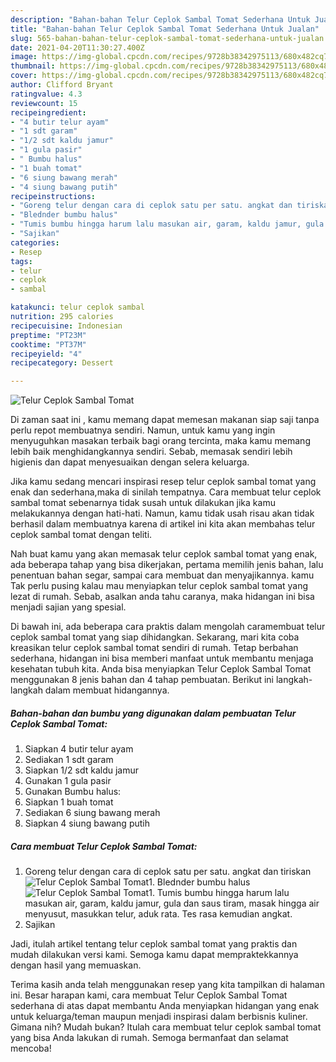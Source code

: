 ```yaml
---
description: "Bahan-bahan Telur Ceplok Sambal Tomat Sederhana Untuk Jualan"
title: "Bahan-bahan Telur Ceplok Sambal Tomat Sederhana Untuk Jualan"
slug: 565-bahan-bahan-telur-ceplok-sambal-tomat-sederhana-untuk-jualan
date: 2021-04-20T11:30:27.400Z
image: https://img-global.cpcdn.com/recipes/9728b38342975113/680x482cq70/telur-ceplok-sambal-tomat-foto-resep-utama.jpg
thumbnail: https://img-global.cpcdn.com/recipes/9728b38342975113/680x482cq70/telur-ceplok-sambal-tomat-foto-resep-utama.jpg
cover: https://img-global.cpcdn.com/recipes/9728b38342975113/680x482cq70/telur-ceplok-sambal-tomat-foto-resep-utama.jpg
author: Clifford Bryant
ratingvalue: 4.3
reviewcount: 15
recipeingredient:
- "4 butir telur ayam"
- "1 sdt garam"
- "1/2 sdt kaldu jamur"
- "1 gula pasir"
- " Bumbu halus"
- "1 buah tomat"
- "6 siung bawang merah"
- "4 siung bawang putih"
recipeinstructions:
- "Goreng telur dengan cara di ceplok satu per satu. angkat dan tiriskan"
- "Blednder bumbu halus"
- "Tumis bumbu hingga harum lalu masukan air, garam, kaldu jamur, gula dan saus tiram, masak hingga air menyusut, masukkan telur, aduk rata. Tes rasa kemudian angkat."
- "Sajikan"
categories:
- Resep
tags:
- telur
- ceplok
- sambal

katakunci: telur ceplok sambal 
nutrition: 295 calories
recipecuisine: Indonesian
preptime: "PT23M"
cooktime: "PT37M"
recipeyield: "4"
recipecategory: Dessert

---
```



![Telur Ceplok Sambal Tomat](https://img-global.cpcdn.com/recipes/9728b38342975113/680x482cq70/telur-ceplok-sambal-tomat-foto-resep-utama.jpg)

Di zaman  saat ini , kamu memang dapat memesan makanan siap saji tanpa perlu repot membuatnya sendiri. Namun, untuk kamu yang ingin menyuguhkan masakan terbaik bagi orang tercinta, maka kamu memang lebih baik menghidangkannya sendiri. Sebab, memasak sendiri lebih higienis dan dapat menyesuaikan dengan selera keluarga.

Jika kamu sedang mencari inspirasi resep telur ceplok sambal tomat yang enak dan sederhana,maka di sinilah tempatnya. Cara membuat telur ceplok sambal tomat  sebenarnya tidak susah untuk dilakukan jika kamu melakukannya dengan hati-hati. Namun, kamu tidak usah risau akan tidak berhasil dalam membuatnya 
karena di artikel ini kita akan membahas telur ceplok sambal tomat dengan teliti.  



Nah buat kamu yang akan memasak telur ceplok sambal tomat yang enak, ada beberapa tahap yang bisa dikerjakan, pertama memilih jenis bahan, lalu penentuan bahan segar, sampai cara membuat dan menyajikannya. kamu Tak perlu pusing kalau mau menyiapkan telur ceplok sambal tomat yang lezat di rumah. Sebab, asalkan anda  tahu caranya, maka hidangan ini bisa menjadi sajian yang spesial.

Di bawah ini, ada beberapa cara praktis  dalam mengolah caramembuat telur ceplok sambal tomat yang siap dihidangkan. Sekarang, mari kita coba kreasikan telur ceplok sambal tomat sendiri di rumah. Tetap berbahan sederhana, hidangan ini bisa memberi manfaat untuk membantu menjaga kesehatan tubuh kita. Anda bisa menyiapkan Telur Ceplok Sambal Tomat menggunakan 8 jenis bahan dan 4 tahap pembuatan. Berikut ini langkah-langkah dalam membuat hidangannya.

<!--inarticleads1-->

##### Bahan-bahan dan bumbu yang digunakan dalam pembuatan Telur Ceplok Sambal Tomat:

1. Siapkan 4 butir telur ayam
1. Sediakan 1 sdt garam
1. Siapkan 1/2 sdt kaldu jamur
1. Gunakan 1 gula pasir
1. Gunakan  Bumbu halus:
1. Siapkan 1 buah tomat
1. Sediakan 6 siung bawang merah
1. Siapkan 4 siung bawang putih




<!--inarticleads2-->

##### Cara membuat Telur Ceplok Sambal Tomat:

1. Goreng telur dengan cara di ceplok satu per satu. angkat dan tiriskan
<img src="https://img-global.cpcdn.com/steps/4440e77f8356222d/160x128cq70/telur-ceplok-sambal-tomat-langkah-memasak-1-foto.jpg" alt="Telur Ceplok Sambal Tomat">1. Blednder bumbu halus
<img src="https://img-global.cpcdn.com/steps/e9b2d335e210de11/160x128cq70/telur-ceplok-sambal-tomat-langkah-memasak-2-foto.jpg" alt="Telur Ceplok Sambal Tomat">1. Tumis bumbu hingga harum lalu masukan air, garam, kaldu jamur, gula dan saus tiram, masak hingga air menyusut, masukkan telur, aduk rata. Tes rasa kemudian angkat.
1. Sajikan




Jadi, itulah artikel tentang  telur ceplok sambal tomat  yang praktis dan mudah dilakukan versi kami. Semoga kamu dapat mempraktekkannya dengan hasil yang memuaskan. 

Terima kasih anda telah menggunakan resep yang kita tampilkan di halaman ini. Besar harapan kami, cara membuat  Telur Ceplok Sambal Tomat sederhana di atas dapat membantu Anda menyiapkan hidangan yang enak untuk keluarga/teman maupun menjadi inspirasi dalam berbisnis kuliner. Gimana nih? Mudah bukan? Itulah cara membuat telur ceplok sambal tomat yang bisa Anda lakukan di rumah. Semoga bermanfaat dan selamat mencoba!

